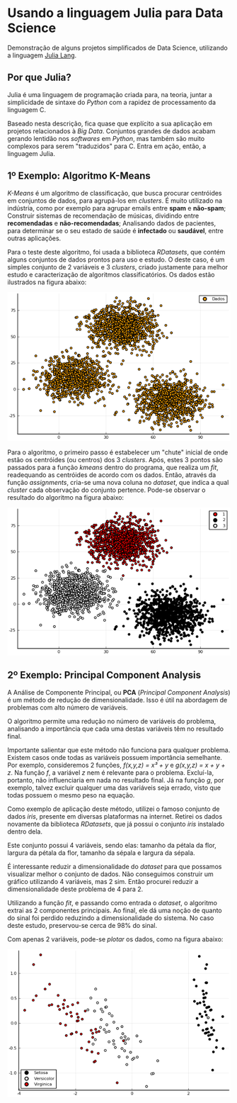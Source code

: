 # Usando a linguagem Julia para Data Science

Demonstração de alguns projetos simplificados de Data Science, utilizando a linguagem [Julia Lang](https://julialang.org/).

## Por que Julia?

Julia  é uma linguagem de programação criada para, na teoria, juntar a simplicidade de sintaxe do _Python_ com a rapidez de processamento da linguagem C.

Baseado nesta descrição, fica quase que explícito a sua aplicação em projetos relacionados à _Big Data_. Conjuntos grandes de dados acabam gerando lentidão nos _softwares_ em _Python_, mas também são muito complexos para serem "traduzidos" para C. Entra em ação, então, a linguagem Julia.

## 1º Exemplo: Algoritmo K-Means

_K-Means_ é um algoritmo de classificação, que busca procurar centróides em conjuntos de dados, para agrupá-los em _clusters_. É muito utilizado na indústria, como por exemplo para agrupar emails entre **spam** e **não-spam**; Construir sistemas de recomendação de músicas, dividindo entre **recomendadas** e **não-recomendadas**; Analisando dados de pacientes, para determinar se o seu estado de saúde é **infectado** ou **saudável**, entre outras aplicações.

Para o teste deste algoritmo, foi usada a biblioteca _RDatasets_, que contém alguns conjuntos de dados prontos para uso e estudo. O deste caso, é um simples conjunto de 2 variáveis e 3 _clusters_, criado justamente para melhor estudo e caracterização de algoritmos classificatórios. Os dados estão ilustrados na figura abaixo:

![data_1.png](https://raw.githubusercontent.com/rubensborrasca/data-science-julialang/master/graphs/data_1.png)

Para o algoritmo, o primeiro passo é estabelecer um "chute" inicial de onde estão os centróides (ou centros) dos 3 _clusters_. Após, estes 3 pontos são passados para a função _kmeans_ dentro do programa, que realiza um _fit_, readequando as centróides de acordo com os dados. Então, através da função _assignments_, cria-se uma nova coluna no _dataset_, que indica a qual _cluster_ cada observação do conjunto pertence. Pode-se observar o resultado do algoritmo na figura abaixo:

![k-means.png](https://raw.githubusercontent.com/rubensborrasca/data-science-julialang/master/graphs/k-means.png)

## 2º Exemplo: Principal Component Analysis

A Análise de Componente Principal, ou **PCA** (_Principal Component Analysis_) é um método de redução de dimensionalidade. Isso é útil na abordagem de problemas com alto número de variáveis. 

O algoritmo permite uma redução no número de variáveis do problema, analisando a importância que cada uma destas variáveis têm no resultado final.

Importante salientar que este método não funciona para qualquer problema. Existem casos onde todas as variáveis possuem importância semelhante. Por exemplo, consideremos 2 funções, _f(x,y,z) = x³ + y_ e _g(x,y,z) = x + y + z_. Na função _f_, a variável _z_ nem é relevante para o problema. Excluí-la, portanto, não influenciaria em nada no resultado final. Já na função _g_, por exemplo, talvez excluir qualquer uma das variáveis seja errado, visto que todas possuem o mesmo peso na equação.

Como exemplo de aplicação deste método, utilizei o famoso conjunto de dados _iris_, presente em diversas plataformas na internet. Retirei os dados novamente da biblioteca _RDatasets_, que já possui o conjunto _iris_ instalado dentro dela.

Este conjunto possui 4 variáveis, sendo elas: tamanho da pétala da flor, largura da pétala da flor, tamanho da sépala e largura da sépala.

É interessante reduzir a dimensionalidade do _dataset_ para que possamos visualizar melhor o conjunto de dados. Não conseguimos construir um gráfico utilizando 4 variáveis, mas 2 sim. Então procurei reduzir a dimensionalidade deste problema de 4 para 2.

Utilizando a função _fit_, e passando como entrada o _dataset_, o algoritmo extrai as 2 componentes principais. Ao final, ele dá uma noção de quanto do sinal foi perdido reduzindo a dimensionalidade do sistema. No caso deste estudo, preservou-se cerca de 98% do sinal.

Com apenas 2 variáveis, pode-se _plotar_ os dados, como na figura abaixo:

![PCA.png](https://raw.githubusercontent.com/rubensborrasca/data-science-julialang/master/graphs/PCA.png)